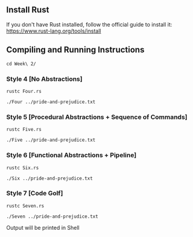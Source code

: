 ## Install Rust
If you don't have Rust installed, follow the official guide to install it:
https://www.rust-lang.org/tools/install


## Compiling and Running Instructions
```
cd Week\ 2/
```

### Style 4 [No Abstractions]
```
rustc Four.rs
```
```
./Four ../pride-and-prejudice.txt
```

### Style 5 [Procedural Abstractions + Sequence of Commands]
```
rustc Five.rs
```
```
./Five ../pride-and-prejudice.txt
```

### Style 6 [Functional Abstractions + Pipeline]
```
rustc Six.rs
```
```
./Six ../pride-and-prejudice.txt
```

### Style 7 [Code Golf]
```
rustc Seven.rs
```
```
./Seven ../pride-and-prejudice.txt
```

Output will be printed in Shell
